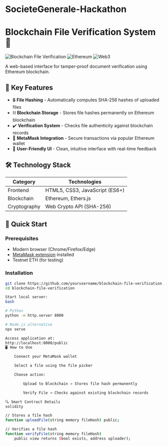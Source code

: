 # SocieteGenerale-Hackathon
# Blockchain File Verification System 📌  

![Blockchain File Verification](https://img.shields.io/badge/Blockchain-File_Verification-blue) 
![Ethereum](https://img.shields.io/badge/Ethereum-3C3C3D?logo=ethereum) 
![Web3](https://img.shields.io/badge/Web3.js-F16822?logo=web3.js)

A web-based interface for tamper-proof document verification using Ethereum blockchain.

## 🌟 Key Features  

- 🔒 **File Hashing** - Automatically computes SHA-256 hashes of uploaded files  
- ⛓ **Blockchain Storage** - Stores file hashes permanently on Ethereum blockchain  
- ✔️ **Verification System** - Checks file authenticity against blockchain records  
- 💎 **MetaMask Integration** - Secure transactions via popular Ethereum wallet  
- 🎨 **User-Friendly UI** - Clean, intuitive interface with real-time feedback  

## 🛠 Technology Stack  

| Category       | Technologies                          |
|----------------|---------------------------------------|
| Frontend       | HTML5, CSS3, JavaScript (ES6+)       |
| Blockchain     | Ethereum, Ethers.js                   |
| Cryptography   | Web Crypto API (SHA-256)              |

## 🚀 Quick Start  

### Prerequisites  
- Modern browser (Chrome/Firefox/Edge)  
- [MetaMask extension](https://metamask.io/) installed  
- Testnet ETH (for testing)  

### Installation  
```bash
git clone https://github.com/yourusername/blockchain-file-verification.git
cd blockchain-file-verification

Start local server:
bash

# Python
python -m http.server 8000

# Node.js alternative
npx serve

Access application at:
http://localhost:8000/public
🖥 How to Use

    Connect your MetaMask wallet

    Select a file using the file picker

    Choose action:

        Upload to Blockchain → Stores file hash permanently

        Verify File → Checks against existing blockchain records

🔍 Smart Contract Details
solidity

// Stores a file hash 
function uploadFile(string memory fileHash) public;

// Verifies a file hash 
function verifyFile(string memory fileHash) 
    public view returns (bool exists, address uploader);


